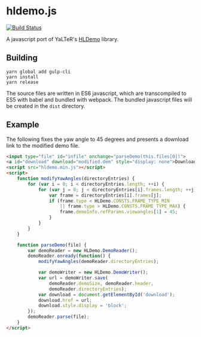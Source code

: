 # hldemo.js

[![Build Status](https://travis-ci.org/Matherunner/hldemojs.svg?branch=master)](https://travis-ci.org/Matherunner/hldemojs)

A javascript port of YaLTeR's [HLDemo](https://github.com/YaLTeR/HLDemo) library.

## Building

```
yarn global add gulp-cli
yarn install
yarn release
```

The source files are written in ES6 javascript, which are transcompiled to ES5 with babel and bundled with webpack. The bundled javascript files will be created in the `dist` directory.

## Example

The following fixes the yaw angle to 45 degrees and presents a download link to the modified demo file.

```html
<input type="file" id="infile" onchange="parseDemo(this.files[0])">
<a id="download" download="modified.dem" style="display: none">Download!</a>
<script src="hldemo.min.js"></script>
<script>
    function modifyYawAngles(directoryEntries) {
        for (var i = 0; i < directoryEntries.length; ++i) {
            for (var j = 0; j < directoryEntries[i].frames.length; ++j) {
                var frame = directoryEntries[i].frames[j];
                if (frame.type < HLDemo.CONSTS.FRAME_TYPE_MIN
                    || frame.type > HLDemo.CONSTS.FRAME_TYPE_MAX) {
                    frame.demoInfo.refParams.viewangles[1] = 45;
                }
            }
        }
    }

    function parseDemo(file) {
        var demoReader = new HLDemo.DemoReader();
        demoReader.onready(function() {
            modifyYawAngles(demoReader.directoryEntries);

            var demoWriter = new HLDemo.DemoWriter();
            var url = demoWriter.save(
                demoReader.demoSize, demoReader.header,
                demoReader.directoryEntries);
            var download = document.getElementById('download');
            download.href = url;
            download.style.display = 'block';
        });
        demoReader.parse(file);
    }
</script>
```
